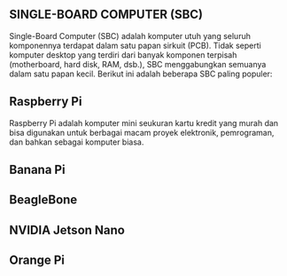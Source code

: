 ## SINGLE-BOARD COMPUTER (SBC)

Single-Board Computer (SBC) adalah komputer utuh yang seluruh komponennya terdapat dalam satu papan sirkuit (PCB). Tidak seperti komputer desktop yang terdiri dari banyak komponen terpisah (motherboard, hard disk, RAM, dsb.), SBC menggabungkan semuanya dalam satu papan kecil. Berikut ini adalah beberapa SBC paling populer:

## Raspberry Pi

Raspberry Pi adalah komputer mini seukuran kartu kredit yang murah dan bisa digunakan untuk berbagai macam proyek elektronik, pemrograman, dan bahkan sebagai komputer biasa.

## Banana Pi

## BeagleBone

## NVIDIA Jetson Nano

## Orange Pi